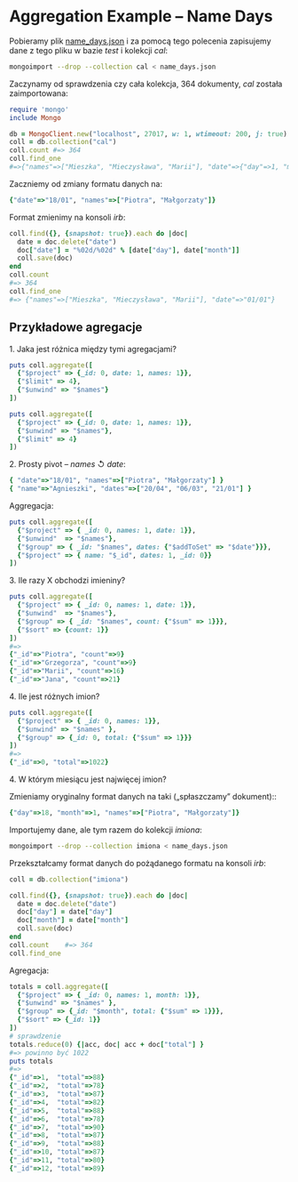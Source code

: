 # Aggregation Example – Name Days

Pobieramy plik
[name_days.json](https://raw.github.com/wbzyl/nosql-tutorial/master/pp/GeoIP/data/name_days.json)
i za pomocą tego polecenia zapisujemy dane z tego pliku w bazie *test*
i kolekcji *cal*:

```sh
mongoimport --drop --collection cal < name_days.json
```

Zaczynamy od sprawdzenia czy cała kolekcja, 364 dokumenty,
*cal* została zaimportowana:

```ruby
require 'mongo'
include Mongo

db = MongoClient.new("localhost", 27017, w: 1, wtimeout: 200, j: true).db("test")
coll = db.collection("cal")
coll.count #=> 364
coll.find_one
#=>{"names"=>["Mieszka", "Mieczysława", "Marii"], "date"=>{"day"=>1, "month"=>1}}
```

Zaczniemy od zmiany formatu danych na:

```ruby
{"date"=>"18/01", "names"=>["Piotra", "Małgorzaty"]}
```

Format zmienimy na konsoli *irb*:

```ruby
coll.find({}, {snapshot: true}).each do |doc|
  date = doc.delete("date")
  doc["date"] = "%02d/%02d" % [date["day"], date["month"]]
  coll.save(doc)
end
coll.count
#=> 364
coll.find_one
#=> {"names"=>["Mieszka", "Mieczysława", "Marii"], "date"=>"01/01"}
```

## Przykładowe agregacje

1\. Jaka jest różnica między tymi agregacjami?

```ruby
puts coll.aggregate([
  {"$project" => {_id: 0, date: 1, names: 1}},
  {"$limit" => 4},
  {"$unwind" => "$names"}
])

puts coll.aggregate([
  {"$project" => {_id: 0, date: 1, names: 1}},
  {"$unwind" => "$names"},
  {"$limit" => 4}
])
```

2\. Prosty pivot – *names* ↺ *date*:

```ruby
{ "date"=>"18/01", "names"=>["Piotra", "Małgorzaty"] }
{ "name"=>"Agnieszki", "dates"=>["20/04", "06/03", "21/01"] }
```

Aggregacja:

```ruby
puts coll.aggregate([
  {"$project" => { _id: 0, names: 1, date: 1}},
  {"$unwind"  => "$names"},
  {"$group" => { _id: "$names", dates: {"$addToSet" => "$date"}}},
  {"$project" => { name: "$_id", dates: 1, _id: 0}}
])
```

3\. Ile razy X obchodzi imieniny?

```ruby
puts coll.aggregate([
  {"$project" => { _id: 0, names: 1, date: 1}},
  {"$unwind"  => "$names"},
  {"$group" => { _id: "$names", count: {"$sum" => 1}}},
  {"$sort" => {count: 1}}
])
#=>
{"_id"=>"Piotra", "count"=>9}
{"_id"=>"Grzegorza", "count"=>9}
{"_id"=>"Marii", "count"=>16}
{"_id"=>"Jana", "count"=>21}
```

4\. Ile jest różnych imion?

```ruby
puts coll.aggregate([
  {"$project" => { _id: 0, names: 1}},
  {"$unwind" => "$names" },
  {"$group" => {_id: 0, total: {"$sum" => 1}}}
])
#=>
{"_id"=>0, "total"=>1022}
```

4\. W którym miesiącu jest najwięcej imion?

Zmieniamy oryginalny format danych na taki („spłaszczamy” dokument)::

```ruby
{"day"=>18, "month"=>1, "names"=>["Piotra", "Małgorzaty"]}
```
Importujemy dane, ale tym razem do kolekcji *imiona*:

```sh
mongoimport --drop --collection imiona < name_days.json
```

Przekształcamy format danych do pożądanego formatu na konsoli *irb*:

```ruby
coll = db.collection("imiona")

coll.find({}, {snapshot: true}).each do |doc|
  date = doc.delete("date")
  doc["day"] = date["day"]
  doc["month"] = date["month"]
  coll.save(doc)
end
coll.count    #=> 364
coll.find_one
```

Agregacja:

```ruby
totals = coll.aggregate([
  {"$project" => { _id: 0, names: 1, month: 1}},
  {"$unwind" => "$names" },
  {"$group" => {_id: "$month", total: {"$sum" => 1}}},
  {"$sort" => {_id: 1}}
])
# sprawdzenie
totals.reduce(0) {|acc, doc| acc + doc["total"] }
#=> powinno być 1022
puts totals
#=>
{"_id"=>1,  "total"=>88}
{"_id"=>2,  "total"=>78}
{"_id"=>3,  "total"=>87}
{"_id"=>4,  "total"=>82}
{"_id"=>5,  "total"=>88}
{"_id"=>6,  "total"=>78}
{"_id"=>7,  "total"=>90}
{"_id"=>8,  "total"=>87}
{"_id"=>9,  "total"=>88}
{"_id"=>10, "total"=>87}
{"_id"=>11, "total"=>80}
{"_id"=>12, "total"=>89}
```


